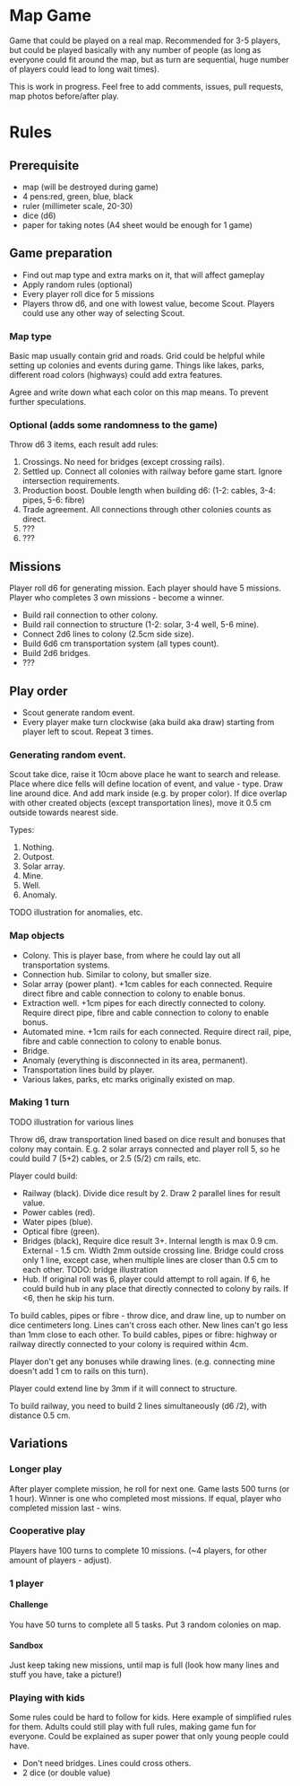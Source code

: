 # Map Game

Game that could be played on a real map. Recommended for 3-5 players, but could be played basically with any number of people (as long as everyone could fit around the map, but as turn are sequential, huge number of players could lead to long wait times).

This is work in progress. Feel free to add comments, issues, pull requests, map photos before/after play.


# Rules

## Prerequisite

* map (will be destroyed during game)
* 4 pens:red, green, blue, black
* ruler (millimeter scale, 20-30)
* dice (d6)
* paper for taking notes (A4 sheet would be enough for 1 game)

## Game preparation

* Find out map type and extra marks on it, that will affect gameplay
* Apply random rules (optional)
* Every player roll dice for 5 missions
* Players throw d6, and one with lowest value, become Scout. Players could use any other way of selecting Scout.

### Map type

Basic map usually contain grid and roads. Grid could be helpful while setting up colonies and events during game.
Things like lakes, parks, different road colors (highways) could add extra features.

Agree and write down what each color on this map means. To prevent further speculations.

### Optional (adds some randomness to the game)

Throw d6 3 items, each result add rules:

1. Crossings. No need for bridges (except crossing rails).
2. Settled up. Connect all colonies with railway before game start. Ignore intersection requirements.
3. Production boost. Double length when building d6: (1-2: cables, 3-4: pipes, 5-6: fibre)
4. Trade agreement. All connections through other colonies counts as direct.
5. ???
6. ???


## Missions

Player roll d6 for generating mission. Each player should have 5 missions. Player who completes 3 own missions - become a winner.

* Build rail connection to other colony.
* Build rail connection to structure (1-2: solar, 3-4 well, 5-6 mine).
* Connect 2d6 lines to colony (2.5cm side size).
* Build 6d6 cm transportation system (all types count).
* Build 2d6 bridges.
* ???

## Play order

* Scout generate random event.
* Every player make turn clockwise (aka build aka draw) starting from player left to scout. Repeat 3 times.

### Generating random event.

Scout take dice, raise it 10cm above place he want to search and release. Place where dice fells will define location of event, and value - type. Draw line around dice. And add mark inside (e.g. by proper color). If dice overlap with other created objects (except transportation lines), move it 0.5 cm outside towards nearest side.

Types:

1. Nothing.
2. Outpost.
3. Solar array.
4. Mine.
5. Well.
6. Anomaly.

TODO illustration for anomalies, etc.

### Map objects

* Colony. This is player base, from where he could lay out all transportation systems.
* Connection hub. Similar to colony, but smaller size.
* Solar array (power plant). +1cm cables for each connected. Require direct fibre and cable connection to colony to enable bonus.
* Extraction well. +1cm pipes for each directly connected to colony. Require direct pipe, fibre and cable connection to colony to enable bonus.
* Automated mine. +1cm rails for each connected. Require direct rail, pipe, fibre and cable connection to colony to enable bonus.
* Bridge.
* Anomaly (everything is disconnected in its area, permanent).
* Transportation lines build by player.
* Various lakes, parks, etc marks originally existed on map.


### Making 1 turn

TODO illustration for various lines

Throw d6, draw transportation lined based on dice result and bonuses that colony may contain. E.g. 2 solar arrays connected and player roll 5, so he could build 7 (5+2) cables, or 2.5 (5/2) cm rails, etc.

Player could build:

* Railway (black). Divide dice result by 2. Draw 2 parallel lines for result value.
* Power cables (red).
* Water pipes (blue).
* Optical fibre (green).
* Bridges (black), Require dice result 3+. Internal length is max 0.9 cm. External - 1.5 cm. Width 2mm outside crossing line. Bridge could cross only 1 line, except case, when multiple lines are closer than 0.5 cm to each other.
TODO: bridge illustration
* Hub. If original roll was 6, player could attempt to roll again. If 6, he could build hub in any place that directly connected to colony by rails. If <6, then he skip his turn.

To build cables, pipes or fibre - throw dice, and draw line, up to number on dice centimeters long.
Lines can't cross each other. New lines can't go less than 1mm close to each other.
To build cables, pipes or fibre: highway or railway directly connected to your colony is required within 4cm.

Player don't get any bonuses while drawing lines. (e.g. connecting mine doesn't add 1 cm to rails on this turn).

Player could extend line by 3mm if it will connect to structure.

To build railway, you need to build 2 lines simultaneously (d6 /2), with distance 0.5 cm.


## Variations
 
### Longer play
 
 After player complete mission, he roll for next one. Game lasts 500 turns (or 1 hour). Winner is one who completed most missions. If equal, player who completed mission last - wins.
 
### Cooperative play
 
 Players have 100 turns to complete 10 missions. (~4 players, for other amount of players - adjust).

### 1 player
 
#### Challenge
 
 You have 50 turns to complete all 5 tasks. Put 3 random colonies on map.
 
#### Sandbox
 
 Just keep taking new missions, until map is full (look how many lines and stuff you have, take a picture!)
 
### Playing with kids
 
 Some rules could be hard to follow for kids. Here example of simplified rules for them. Adults could still play with full rules, making game fun for everyone. Could be explained as super power that only young people could have.
* Don't need bridges. Lines could cross others.
* 2 dice (or double value)

 
